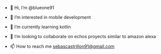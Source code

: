 - 👋 Hi, I’m @blueone91
- 👀 I’m interested in mobile development

- 🌱 I’m currently learning kotlin
- 💞️ I’m looking to collaborate on echos proyects similar to amazon alexa

- 📫 How to reach me sebascastrillon91@gmail.com  

<!---
blueone91/blueone91 is a ✨ special ✨ repository because its `README.md` (this file) appears on your GitHub profile.
You can click the Preview link to take a look at your changes.
--->
